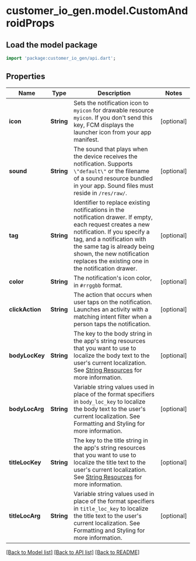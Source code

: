 # customer_io_gen.model.CustomAndroidProps

## Load the model package
```dart
import 'package:customer_io_gen/api.dart';
```

## Properties
Name | Type | Description | Notes
------------ | ------------- | ------------- | -------------
**icon** | **String** | Sets the notification icon to `myicon` for drawable resource `myicon`. If you don't send this key, FCM displays the launcher icon from your app manifest. | [optional] 
**sound** | **String** | The sound that plays when the device receives the notification. Supports `\"default\"` or the filename of a sound resource bundled in your app. Sound files must reside in `/res/raw/`. | [optional] 
**tag** | **String** | Identifier to replace existing notifications in the notification drawer. If empty, each request creates a new notification.  If you specify a tag, and a notification with the same tag is already being shown, the new notification replaces the existing one in the notification drawer.   | [optional] 
**color** | **String** | The notification's icon color, in `#rrggbb` format. | [optional] 
**clickAction** | **String** | The action that occurs when user taps on the notification. Launches an activity with a matching intent filter when a person taps the notification. | [optional] 
**bodyLocKey** | **String** | The key to the body string in the app's string resources that you want to use to localize the body text to the user's current localization. See [String Resources](https://developer.android.com/guide/topics/resources/string-resource/) for more information. | [optional] 
**bodyLocArg** | **String** | Variable string values used in place of the format specifiers in `body_loc_key` to localize the body text to the user's current localization. See Formatting and Styling for more information. | [optional] 
**titleLocKey** | **String** | The key to the title string in the app's string resources that you want to use to localize the title text to the user's current localization. See [String Resources](https://developer.android.com/guide/topics/resources/string-resource/) for more information. | [optional] 
**titleLocArg** | **String** | Variable string values used in place of the format specifiers in `title_loc_key` to localize the title text to the user's current localization. See Formatting and Styling for more information. | [optional] 

[[Back to Model list]](../README.md#documentation-for-models) [[Back to API list]](../README.md#documentation-for-api-endpoints) [[Back to README]](../README.md)


